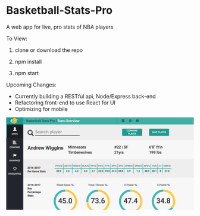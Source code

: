 # Basketball-Stats-Pro
A web app for live, pro stats of NBA players

To View:

1) clone or download the repo

2) npm install

3) npm start

Upcoming Changes:
- Currently building a RESTful api, Node/Express back-end
- Refactoring front-end to use React for UI
- Optimizing for mobile

![alt tag](https://github.com/Jaellen/Basketball-Stats-Pro/blob/master/src/img/screenshot.png)
